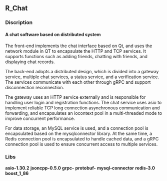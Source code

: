 ## R_Chat
### Discription

#### A chat software based on distributed system 
The front-end implements the chat interface based on Qt, and uses the network module in QT to encapsulate the HTTP and TCP services. It supports functions such as adding friends, chatting with friends, and displaying chat records.

The back-end adopts a distributed design, which is divided into a gateway service, multiple chat services, a status service, and a verification service. The services communicate with each other through gRPC and support disconnection reconnection.

The gateway uses an HTTP service externally and is responsible for handling user login and registration functions. The chat service uses asio to implement reliable TCP long connection asynchronous communication and forwarding, and encapsulates an iocontext pool in a multi-threaded mode to improve concurrent performance.

For data storage, an MySQL service is used, and a connection pool is encapsulated based on the mysqlconnector library. At the same time, a Redis connection pool is encapsulated to handle cached data, and a gRPC connection pool is used to ensure concurrent access to multiple services. 
### Libs 

**asio-1.30.2**
**jsoncpp-0.5.0**
**grpc-**
**protobuf-**
**mysql-connector**
**redis-3.0**
**boost_1_86**
